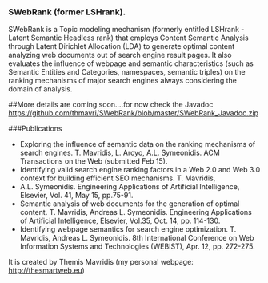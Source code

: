 ### SWebRank (former LSHrank).

SWebRank is a Topic modeling mechanism (formerly entitled LSHrank - Latent Semantic Headless rank) that employs Content Semantic Analysis through Latent Dirichlet Allocation (LDA) to generate optimal content analyzing web documents out of search engine result pages. It also evaluates the influence of webpage and semantic characteristics (such as Semantic Entities and Categories, namespaces, semantic triples) on the ranking mechanisms of major search engines always considering the domain of analysis.

##More details are coming soon....for now check the Javadoc
<https://github.com/thmavri/SWebRank/blob/master/SWebRank_Javadoc.zip>

###Publications
* Exploring the influence of semantic data on the ranking mechanisms of search engines. T. Mavridis, L. Aroyo, A.L. Symeonidis. ACM Transactions on the Web (submitted Feb 15).
* Identifying valid search engine ranking factors in a Web 2.0 and Web 3.0 context for building efficient SEO mechanisms. T. Mavridis,
* A.L. Symeonidis. Engineering Applications of Artificial Intelligence, Elsevier, Vol. 41, May 15, pp.75-91.
* Semantic analysis of web documents for the generation of optimal content. T. Mavridis, Andreas L. Symeonidis. Engineering Applications of Artificial Intelligence, Elsevier, Vol.35, Oct. 14, pp. 114-130.
* Identifying webpage semantics for search engine optimization. T. Mavridis, Andreas L. Symeonidis. 8th International Conference on Web Information Systems and Technologies (WEBIST), Apr. 12, pp. 272-275.

It is created by Themis Mavridis (my personal webpage: <http://thesmartweb.eu>)


